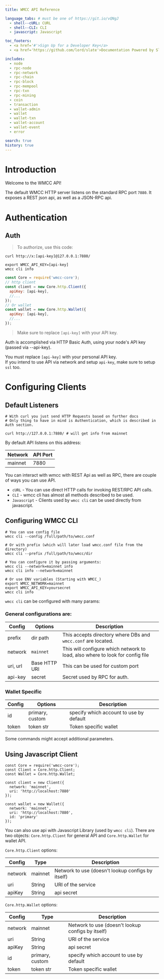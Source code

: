 ```yaml
---
title: WMCC API Reference

language_tabs: # must be one of https://git.io/vQNgJ
  - shell--cURL: CURL
  - shell--CLI: CLI
  - javascript: Javascript

toc_footers:
  - <a href='#'>Sign Up for a Developer Key</a>
  - <a href='https://github.com/lord/slate'>Documentation Powered by Slate</a>

includes:
  - node
  - rpc-node
  - rpc-network
  - rpc-chain
  - rpc-block
  - rpc-mempool
  - rpc-txn
  - rpc-mining
  - coin
  - transaction
  - wallet-admin
  - wallet
  - wallet-txn
  - wallet-account
  - wallet-event
  - error

search: true
history: true
---
```


# Introduction

Welcome to the WMCC API!

The default WMCC HTTP server listens on the standard RPC port `7880`.
It exposes a REST json api, as well as a JSON-RPC api.

# Authentication

## Auth

> To authorize, use this code:

```shell--cURL
curl http://x:[api-key]@127.0.0.1:7880/
```

```shell--CLI
export WMCC_API_KEY=[api-key]
wmcc cli info
```

```javascript
const Core = require('wmcc-core');
// http client
const client = new Core.http.Client({
  apiKey: [api-key],
  //...
});
// Or wallet
const wallet = new Core.http.Wallet({
  apiKey: [api-key],
  //...
});
```

> Make sure to replace `[api-key]` with your API key.

Auth is accomplished via HTTP Basic Auth, using your node's API key (passed via --api-key).

<aside class="notice">
You must replace <code>[api-key]</code> with your personal API key.
</aside>

<aside class="notice2">
If you intend to use API via network and setup <code>api-key</code>, make sure to setup <code>ssl</code> too.
</aside>

# Configuring Clients

## Default Listeners

```shell
# With curl you just send HTTP Requests based on further docs
# Only thing to have in mind is Authentication, which is described in Auth section.

curl http://127.0.0.1:7880/ # will get info from mainnet
```

By default API listens on this address:

Network | API Port
------- | --------
mainnet | 7880

You can interact with wmcc with REST Api as well as RPC, there are couple of ways you can use API.  

* `cURL` - You can use direct HTTP calls for invoking REST/RPC API calls.
* `CLI` - wmcc cli has almost all methods described to be used.
* `Javascript` - Clients used by `wmcc cli` can be used directly from javascript.

## Configuring WMCC CLI

```shell
# You can use config file
wmcc cli --config /full/path/to/wmcc.conf

# Or with prefix (which will later load wmcc.conf file from the directory)
wmcc cli --prefix /full/path/to/wmcc/dir

# You can configure it by passing arguments:
wmcc cli --network=mainnet info
wmcc cli info --network=mainnet

# Or use ENV variables (Starting with WMCC_)
export WMCC_NETWORK=mainnet
export WMCC_API_KEY=yoursecret
wmcc cli info
```

`wmcc cli` can be configured with many params:

### General configurations are:

Config | Options | Description
------ | ------- | -----------
prefix | dir path | This accepts directory where DBs and `wmcc.conf` are located.
network | `mainnet` | This will configure which network to load, also where to look for config file
uri, url | Base HTTP URI | This can be used for custom port
api-key | secret | Secret used by RPC for auth.

### Wallet Specific

Config | Options | Description
------ | ------- | -----------
id | primary, custom | specify which account to use by default
token | token str | Token specific wallet

<aside class="notice">
Some commands might accept additional parameters.
</aside>

## Using Javascript Client

```javascript--
const Core = require('wmcc-core');
const Client = Core.http.Client;
const Wallet = Core.http.Wallet;

const client = new Client({
  network: 'mainnet',
  uri: 'http://localhost:7880'
});

const wallet = new Wallet({
  network: 'mainnet',
  uri: 'http://localhost:7880',
  id: 'primary'
});
```

You can also use api with Javascript Library (used by `wmcc cli`). There are two objects: `Core.http.Client` for general API and `Core.http.Wallet` for wallet API.

`Core.http.Client` options:

Config | Type | Description
------ | ---- | -----------
network | mainnet | Network to use (doesn't lookup configs by itself)
uri | String | URI of the service
apiKey | String | api secret

`Core.http.Wallet` options:

Config | Type | Description
------ | ---- | -----------
network | mainnet | Network to use (doesn't lookup configs by itself)
uri | String | URI of the service
apiKey | String | api secret
id | primary, custom | specify which account to use by default
token | token str | Token specific wallet